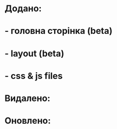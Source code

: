 # Додано:
# - головна сторінка (beta)
# - layout (beta)
# - css & js files

# Видалено:

# Оновлено:

